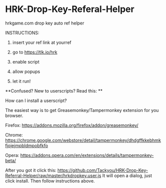 # HRK-Drop-Key-Referal-Helper
hrkgame.com drop key auto ref helper

INSTRUCTIONS:

1) insert your ref link at yourref

2) go to https://tlk.io/hrk

3) enable script

4) allow popups

5) let it run!

**Confused? New to userscripts? Read this: **

How can I install a userscript?

The easiest way is to get Greasemonkey/Tampermonkey extension for you browser.

Firefox: https://addons.mozilla.org/firefox/addon/greasemonkey/

Chrome: https://chrome.google.com/webstore/detail/tampermonkey/dhdgffkkebhmkfjojejmpbldmpobfkfo

Opera: https://addons.opera.com/en/extensions/details/tampermonkey-beta/

After you got it click this: https://github.com/Tackyou/HRK-Drop-Key-Referral-Helper/raw/master/hrkdropkey.user.js
It will open a dialog, just click install. Then follow instructions above.
